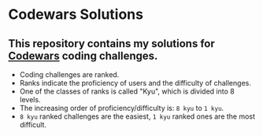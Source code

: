 # Codewars Solutions

## This repository contains my solutions for [Codewars](https://www.codewars.com) coding challenges.
- Coding challenges are ranked. 
- Ranks indicate the proficiency of users and the difficulty of challenges.
- One of the classes of ranks is called "Kyu", which is divided into 8 levels.
- The increasing order of proficiency/difficulty is: `8 kyu` to `1 kyu`.
- `8 kyu` ranked challenges are the easiest, `1 kyu` ranked ones are the most difficult.
